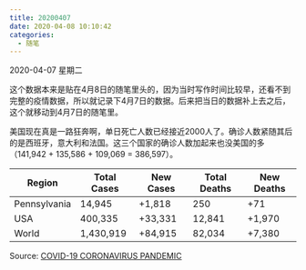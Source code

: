 ```yaml
---
title: 20200407
date: 2020-04-08 10:10:42
categories:
  - 随笔
---
```

2020-04-07 星期二

这个数据本来是贴在4月8日的随笔里头的，因为当时写作时间比较早，还看不到完整的疫情数据，所以就记录下4月7日的数据。后来把当日的数据补上去之后，这个就移动到4月7日的随笔里。

美国现在真是一路狂奔啊，单日死亡人数已经接近2000人了。确诊人数紧随其后的是西班牙，意大利和法国。这三个国家的确诊人数加起来也没美国的多（141,942 + 135,586	+ 109,069 = 386,597）。

| Region       | Total Cases | New Cases | Total Deaths | New Deaths |
|--------------|-------------|-----------|--------------|------------|
| Pennsylvania | 14,945      | +1,818    | 250          | +71        |
| USA          | 400,335     | +33,331   | 12,841       | +1,970     |
| World        | 1,430,919   | +84,915   | 82,034       | +7,380     |

Source: [COVID-19 CORONAVIRUS PANDEMIC](https://www.worldometers.info/coronavirus/)